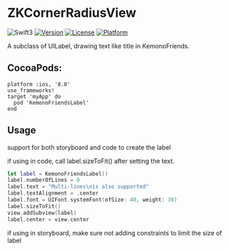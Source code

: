 # ZKCornerRadiusView
![Swift3](https://img.shields.io/badge/Swift-3.0-orange.svg?style=flat")
[![Version](https://img.shields.io/cocoapods/v/KemonoFriendsLabel.svg?style=flat)](http://cocoapods.org/pods/KemonoFriendsLabel)
[![License](https://img.shields.io/cocoapods/l/KemonoFriendsLabel.svg?style=flat)](http://cocoapods.org/pods/KemonoFriendsLabel)
[![Platform](https://img.shields.io/cocoapods/p/KemonoFriendsLabel.svg?style=flat)](http://cocoapods.org/pods/KemonoFriendsLabel)  

A subclass of UILabel, drawing text like title in KemonoFriends.

## CocoaPods:
```
platform :ios, '8.0'
use_frameworks!
target 'myApp' do
  pod 'KemonoFriendsLabel'
end
```

## Usage

support for both storyboard and code to create the label

if using in code, call label.sizeToFit() after setting the text.

```swift
let label = KemonoFriendsLabel()
label.numberOfLines = 0
label.text = "Multi-lines\nis also supported"
label.textAlignment = .center
label.font = UIFont.systemFont(ofSize: 40, weight: 30)
label.sizeToFit()
view.addSubview(label)
label.center = view.center
```

if using in storyboard, make sure not adding constraints to limit the size of label
